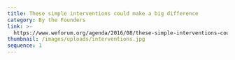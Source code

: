 ```yaml
---
title: These simple interventions could make a big difference
category: By the Founders
link: >-
  https://www.weforum.org/agenda/2016/08/these-simple-interventions-could-make-a-big-difference-in-your-workplace
thumbnail: /images/uploads/interventions.jpg
sequence: 1
---
```


